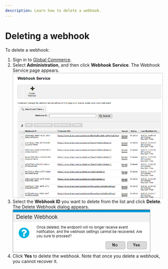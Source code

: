 ```yaml
---
description: Learn how to delete a webhook.
---
```


# Deleting a webhook

To delete a webhook:

1. Sign in to [Global Commerce](https://gc.digitalriver.com/gc/ent/login.do).
2. Select **Administration**, and then click **Webhook Service**. The Webhook Service page appears. \
   <img src="../../../.gitbook/assets/Webhook-Service (1).png" alt="" data-size="original">&#x20;
3. Select the **Webhook ID** you want to delete from the list and click **Delete**. The Delete Webhook dialog appears.\
   &#x20;<img src="../../../.gitbook/assets/Delete-Webhook.png" alt="" data-size="original">&#x20;
4. Click **Yes** to delete the webhook. Note that once you delete a webhook, you cannot recover it.
